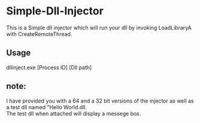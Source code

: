 # Simple-Dll-Injector
This is a Simple dll injector which will run your dll by invoking LoadLibraryA with CreateRemoteThread.

Usage
-
dllinject.exe [Process ID] [Dll path]

note:
-
I have provided you with a 64 and a 32 bit versions of the injector as well as a test dll named "Hello World.dll.  
The test dll when attached will display a messege box.

